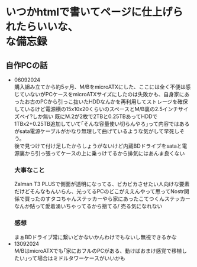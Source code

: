 # いつかhtmlで書いてページに仕上げられたらいいな、<br>な備忘録
## 自作PCの話
- 06092024<br>
購入組み立てから約5ヶ月、M/BをmicroATXにした、ここには全く不便は感じていないがPCケースをmicroATXサイズにしたのは失敗かも、自身家にあったお古のPCから引っこ抜いたHDDなんかを再利用してストレージを確保しているけど電源横の15x10x20くらいのスペースとM/B裏の2.5インチサイズベイ?しか無い
既にM.2が2枚で2TBと0.25TBあってHDDで1TBx2+0.25TB追加していて｢そんな容量使い切らんやろ｣って内容ではあるがsata電源ケーブルがかなり無理して曲げているような気がして早死しそう。<br>
後で見つけて付け足したからしょうがないけど内蔵BDドライブをsataと電源裏から引っ張ってケースの上に乗っけてるから排気にはあんま良くない<br>
  ### 大事なこと
  Zalman T3 PLUSで側面が透明になってる、ビカビカさせたい人向けな要素だけどそんなもんいらん、光ってるPCのどこがええんやって思ってNostr関係で買ったのすタコちゃんステッカーやら家にあったこてつくんステッカーなんか貼って愛着湧いちゃってるから捨てる/ 売る気になれない
  ### 感想
  まぁBDドライブ常に繋いどかないかんわけでもないし無視できるかな
- 13092024<br>
M/BはmicroATXでも｢家におフルのPCがある、動けばおまけ感覚で移植したい｣って場合はミドルタワーケースがいいかも
